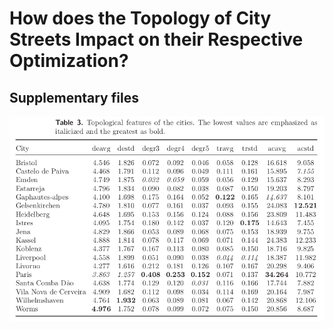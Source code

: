 # How does the Topology of City Streets Impact on their Respective Optimization?
## Supplementary files

![Features from each city.](table3.png)
